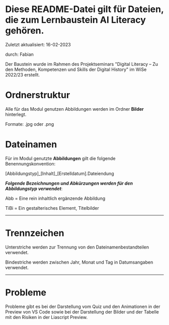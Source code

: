# Diese README-Datei gilt für Dateien, die zum Lernbaustein AI Literacy gehören.

Zuletzt aktualisiert: 16-02-2023

durch: Fabian

Der Baustein wurde im Rahmen des Projektseminars "Digital Literacy – Zu den Methoden, Kompetenzen und Skills der Digital History" im WiSe 2022/23 erstellt.

# Ordnerstruktur

Alle für das Modul genutzen Abbildungen werden im Ordner **Bilder** hinterlegt.

Formate: .jpg oder .png

# Dateinamen

Für im Modul genutzte **Abbildungen** gilt die folgende Benennungskonvention:

[Abbildungstyp]\_[Inhalt]\_[Erstelldatum].Dateiendung

***Folgende Bezeichnungen und Abkürzungen werden für den Abbildungstyp verwendet***:

Abb = Eine rein inhaltlich ergänzende Abbildung

TiBi = Ein gestalterisches Element, Titelbilder

---


# Trennzeichen
Unterstriche werden zur Trennung von den Dateinamenbestandteilen verwendet.

Bindestriche werden zwischen Jahr, Monat und Tag in Datumsangaben verwendet.

---

# Probleme

Probleme gibt es bei der Darstellung vom Quiz und den Animationen in der Preview von VS Code sowie bei der Darstellung der Bilder und der Tabelle mit den Risiken in der Liascript Preview.